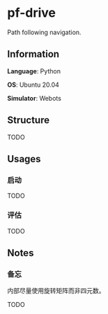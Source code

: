 # pf-drive
Path following navigation.

## Information

**Language**: Python

**OS**: Ubuntu 20.04

**Simulator**: Webots

## Structure

TODO

## Usages

### 启动

TODO

### 评估

TODO

## Notes

### 备忘

内部尽量使用旋转矩阵而非四元数。

TODO
